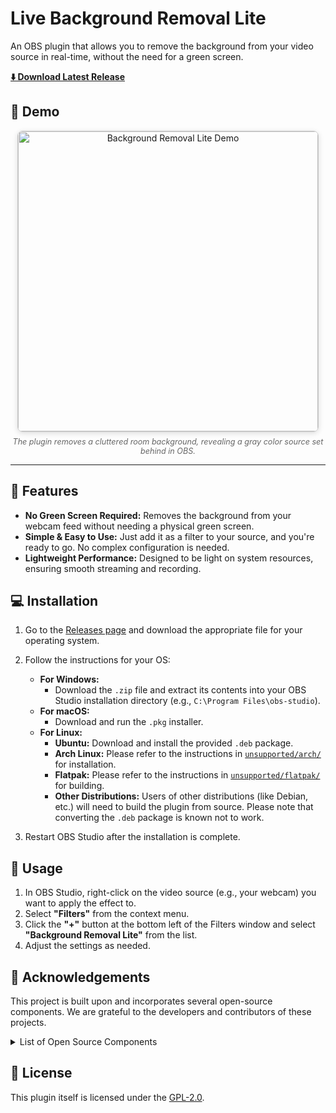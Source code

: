 # Live Background Removal Lite

An OBS plugin that allows you to remove the background from your video source in real-time, without the need for a green screen.

[**⬇️ Download Latest Release**](https://live-backgroundremoval-lite.kaito.tokyo/)

## 📸 Demo

<div align="center">

<img src="docs/src/pages/demo.gif" alt="Background Removal Lite Demo" width="480" style="border:1px solid #ccc; border-radius:8px; box-shadow:0 2px 8px #0002;">

<p style="margin-top:8px; color:#666; font-size:90%;">
  <em>
    The plugin removes a cluttered room background, revealing a gray color source set behind in OBS.
  </em>
</p>

</div>

---

## 🌟 Features

* **No Green Screen Required:** Removes the background from your webcam feed without needing a physical green screen.
* **Simple & Easy to Use:** Just add it as a filter to your source, and you're ready to go. No complex configuration is needed.
* **Lightweight Performance:** Designed to be light on system resources, ensuring smooth streaming and recording.

## 💻 Installation

1.  Go to the [Releases page](https://live-backgroundremoval-lite.kaito.tokyo/) and download the appropriate file for your operating system.

2.  Follow the instructions for your OS:
    * **For Windows:**
        * Download the `.zip` file and extract its contents into your OBS Studio installation directory (e.g., `C:\Program Files\obs-studio`).
    * **For macOS:**
        * Download and run the `.pkg` installer.
    * **For Linux:**
        * **Ubuntu:** Download and install the provided `.deb` package.
        * **Arch Linux:** Please refer to the instructions in [`unsupported/arch/`](./unsupported/arch#readme) for installation.
        * **Flatpak:** Please refer to the instructions in [`unsupported/flatpak/`](./unsupported/flatpak#readme) for building.
        * **Other Distributions:** Users of other distributions (like Debian, etc.) will need to build the plugin from source. Please note that converting the `.deb` package is known not to work.

3.  Restart OBS Studio after the installation is complete.

## 🚀 Usage

1.  In OBS Studio, right-click on the video source (e.g., your webcam) you want to apply the effect to.
2.  Select **"Filters"** from the context menu.
3.  Click the **"+"** button at the bottom left of the Filters window and select **"Background Removal Lite"** from the list.
4.  Adjust the settings as needed.

## 🙏 Acknowledgements

This project is built upon and incorporates several open-source components. We are grateful to the developers and contributors of these projects.

<details>
<summary>List of Open Source Components</summary>

* **OBS Studio**
    * License: [GPL-2.0](https://github.com/obsproject/obs-studio/blob/master/COPYING)
* **MediaPipe Selfie Segmentation**
    * License: [Apache-2.0](https://opensource.org/licenses/Apache-2.0)
    * Source: [huggingface.co/onnx-community/mediapipe_selfie_segmentation](https://huggingface.co/onnx-community/mediapipe_selfie_segmentation)
* **ncnn**
    * License: [BSD-3-Clause](https://github.com/Tencent/ncnn/blob/master/LICENSE.txt)
* **GoogleTest**
    * License: [BSD-3-Clause](https://github.com/google/googletest/blob/main/LICENSE)
* **wolfSSL**
    * License: [GPL-2.0](https://github.com/wolfSSL/wolfssl/blob/v5.8.0-stable/COPYING)
* **cURL**
    * License: [curl](https://curl.se/docs/copyright.html)
* **cpr**
    * License: [MIT](https://github.com/libcpr/cpr/blob/master/LICENSE)
* **semver**
    * License: [MIT](https://github.com/Neargye/semver/blob/master/LICENSE)

</details>

## 📜 License

This plugin itself is licensed under the [GPL-2.0](LICENSE).